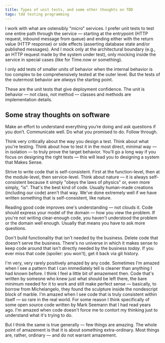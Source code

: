 ```yaml
---
title: Types of unit tests, and some other thoughts on TDD
tags: tdd testing programming
---
```


I work with what are ostensibly "micro" services. I prefer unit tests to test one entire path through the service — starting at the entrypoint (HTTP request, inbound message from queue) and ending either with the return value (HTTP response) or side effects (asserting database state and/or published messages). And I mock only at the architectural boundary (e.g., an HTTP request made by the system under test), only mocking inside the service in special cases (like for Time.now or something).

I only add tests of smaller units of behavior when the internal behavior is too complex to be comprehensively tested at the outer level. But the tests of the outermost behavior are _always_ the starting point.

These are the unit tests that give deployment confidence. The unit is behavior — not class, not method — classes and methods are implementation details.

## Some stray thoughts on software

Make an effort to understand everything you’re doing and ask questions if you don’t. Communicate well. Do what you promised to do. Follow through.

Think very critically about the way you design a test. Think about what you're testing. Think about how to test it in the most direct, minimal way — in isolation — to truly prove the target behavior. You'll go a long way if you focus on designing the right tests — this will lead you to designing a system that Makes Sense.

Strive to write code that is self-consistent. First at the function-level, then at the module-level, then service-level. Think about nature — it is always self-consistent because it simply "obeys the laws of physics" or, even more simply, "is". That's the best kind of code. Usually human-made creations (including our code) aren't that way. We've done extremely well if we have written something that is self-consistent, like nature.

Reading good code improves one's understanding — not clouds it. Code should express your model of the domain — how you view the problem. If you're not writing clear-enough code, you haven't understood the problem or the domain well enough. Usually that means you have to ask more questions.

Don't build functionality that isn't needed by the business. Delete code that doesn't serve the business. There's no universe in which it makes sense to keep code around that isn't directly needed by the business _today_. If you ever miss that code (spoiler: you won't), get it back via git history.

I'm very, very rarely positively amazed by any code. Sometimes I'm amazed when I see a pattern that I can immediately tell is cleaner than anything I had known before. I think I feel a little bit of amazement then. Code that's written by someone who knew just what should be left there, the bare minimum needed for it to work and still make perfect sense — basically, to borrow from Michelangelo, they found the sculpture inside the nondescript block of marble. I'm amazed when I see code that is truly consistent within itself — so rare in the real world. For some reason I think specifically of some open source code written by Mark Seemann that I had read years ago. I'm amazed when code doesn't force me to contort my thinking just to understand what it's trying to do.

But I think the same is true generally — few things are amazing. The whole point of amazement is that it is about something extra-ordinary. Most things are, rather, ordinary — and do not warrant amazement.
